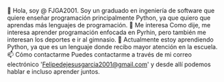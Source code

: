 
   👋 Hola, soy @ FJGA2001. Soy un graduado en ingeniería de software que quiere enseñar programación principalmente Python, ya que quiero que aprendas más lenguajes de programación.
    👀 Me interesa Como dije, me interesa aprender programación enfocada en Pyrhin, pero también me interesan los deportes e ir al gimnasio.
    🌱 Actualmente estoy aprendiendo Python, ya que es un lenguaje donde recibo mayor atención en la escuela.
    📫 Cómo contactarme Puedes contactarme a través de mi correo electrónico 'Felipedejesusgarcia2001@gmail.com' y desde allí podemos hablar e incluso aprender juntos.

